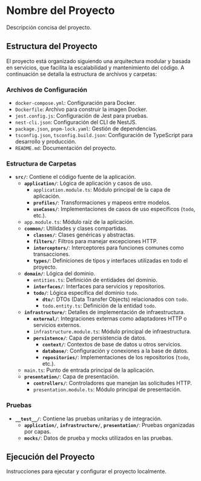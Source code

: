 # Nombre del Proyecto

Descripción concisa del proyecto.

## Estructura del Proyecto

El proyecto está organizado siguiendo una arquitectura modular y basada en servicios, que facilita la escalabilidad y mantenimiento del código. A continuación se detalla la estructura de archivos y carpetas:

### Archivos de Configuración

- `docker-compose.yml`: Configuración para Docker.
- `Dockerfile`: Archivo para construir la imagen Docker.
- `jest.config.js`: Configuración de Jest para pruebas.
- `nest-cli.json`: Configuración del CLI de NestJS.
- `package.json`, `pnpm-lock.yaml`: Gestión de dependencias.
- `tsconfig.json`, `tsconfig.build.json`: Configuración de TypeScript para desarrollo y producción.
- `README.md`: Documentación del proyecto.

### Estructura de Carpetas

- **`src/`**: Contiene el código fuente de la aplicación.
  - **`application/`**: Lógica de aplicación y casos de uso.
    - `application.module.ts`: Módulo principal de la capa de aplicación.
    - **`profiles/`**: Transformaciones y mapeos entre modelos.
    - **`useCases/`**: Implementaciones de casos de uso específicos (`todo`, etc.).
  - `app.module.ts`: Módulo raíz de la aplicación.
  - **`common/`**: Utilidades y clases compartidas.
    - **`classes/`**: Clases genéricas y abstractas.
    - **`filters/`**: Filtros para manejar excepciones HTTP.
    - **`interceptors/`**: Interceptores para funciones comunes como transacciones.
    - **`types/`**: Definiciones de tipos y interfaces utilizadas en todo el proyecto.
  - **`domain/`**: Lógica del dominio.
    - `entities.ts`: Definición de entidades del dominio.
    - **`interfaces/`**: Interfaces para servicios y repositorios.
    - **`todo/`**: Lógica específica del dominio `todo`.
      - **`dto/`**: DTOs (Data Transfer Objects) relacionados con `todo`.
      - `todo.entity.ts`: Definición de la entidad `todo`.
  - **`infrastructure/`**: Detalles de implementación de infraestructura.
    - **`external/`**: Integraciones externas como adaptadores HTTP o servicios externos.
    - `infrastructure.module.ts`: Módulo principal de infraestructura.
    - **`persistence/`**: Capa de persistencia de datos.
      - **`context/`**: Contextos de base de datos u otros servicios.
      - **`database/`**: Configuración y conexiones a la base de datos.
      - **`repositories/`**: Implementaciones de los repositorios (`todo`, etc.).
  - `main.ts`: Punto de entrada principal de la aplicación.
  - **`presentation/`**: Capa de presentación.
    - **`controllers/`**: Controladores que manejan las solicitudes HTTP.
    - `presentation.module.ts`: Módulo principal de presentación.

### Pruebas

- **`__test__/`**: Contiene las pruebas unitarias y de integración.
  - **`application/`**, **`infrastructure/`**, **`presentation/`**: Pruebas organizadas por capas.
  - **`mocks/`**: Datos de prueba y mocks utilizados en las pruebas.

## Ejecución del Proyecto

Instrucciones para ejecutar y configurar el proyecto localmente.

